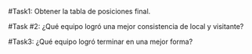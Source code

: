 #Task1: Obtener la tabla de posiciones final.

#Task #2: ¿Qué equipo logró una mejor consistencia de local y visitante? 

#Task3: ¿Qué equipo logró terminar en una mejor forma? 
